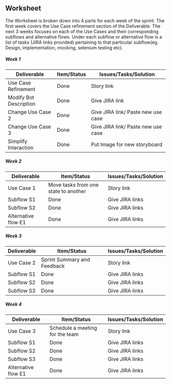 ## Worksheet
The Worksheet is broken down into 4 parts for each week of the sprint. The first week covers the Use Case refinement section of the Deliverable. The next 3 weeks focuses on each of the Use Cases and their corresponding subflows and alternative flows. Under each subflow or alternative flow is a list of tasks (JIRA links provided) pertaining to that particular subflow(eg. Design, implementation, mocking, selenium testing etc).

##### Week 1

| Deliverable   | Item/Status   |  Issues/Tasks/Solution
| ------------- | ------------  |  ------------
| Use Case Refinement      | Done          | Story link
| Modify Bot Description      | Done             | Give JIRA link
| Change Use Case 2     | Done             |  Give JIRA link/ Paste new use case
| Change Use Case 3     | Done             |  Give JIRA link/ Paste new use case
| Simplify Interaction      | Done             |  Put Image for new storyboard

##### Week 2

| Deliverable   | Item/Status   |  Issues/Tasks/Solution
| ------------- | ------------  |  ------------
| Use Case 1     | Move tasks from one state to another          | Story link
| Subflow S1    | Done             |  Give JIRA links
| Subflow S2     | Done            |  Give JIRA links
| Alternative flow E1     | Done             | Give JIRA links
##### Week 3

| Deliverable   | Item/Status   |  Issues/Tasks/Solution
| ------------- | ------------  |  ------------
| Use Case 2     | Sprint Summary and Feedback          | Story link
| Subflow S1     | Done             | Give JIRA links
| Subflow S2     | Done             |  Give JIRA links
| Subflow S3     | Done             |  Give JIRA links

##### Week 4

| Deliverable   | Item/Status   |  Issues/Tasks/Solution
| ------------- | ------------  |  ------------
| Use Case 3     | Schedule a meeting for the team          | Story link
| Subflow S1     | Done             |  Give JIRA links
| Subflow S2     | Done             |  Give JIRA links
| Subflow S3     | Done             |  Give JIRA links
| Alternative flow E1| Done    | Give JIRA links
